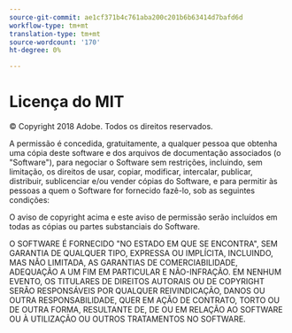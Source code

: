 ```yaml
---
source-git-commit: ae1cf371b4c761aba200c201b6b63414d7bafd6d
workflow-type: tm+mt
translation-type: tm+mt
source-wordcount: '170'
ht-degree: 0%

---
```

# Licença do MIT

© Copyright 2018 Adobe. Todos os direitos reservados.

A permissão é concedida, gratuitamente, a qualquer pessoa que obtenha uma cópia deste software e dos arquivos de documentação associados (o &quot;Software&quot;), para negociar o Software sem restrições, incluindo, sem limitação, os direitos de usar, copiar, modificar, intercalar, publicar, distribuir, sublicenciar e/ou vender cópias do Software, e para permitir às pessoas a quem o Software for fornecido fazê-lo, sob as seguintes condições:

O aviso de copyright acima e este aviso de permissão serão incluídos em todas as cópias ou partes substanciais do Software.

O SOFTWARE É FORNECIDO &quot;NO ESTADO EM QUE SE ENCONTRA&quot;, SEM GARANTIA DE QUALQUER TIPO, EXPRESSA OU IMPLÍCITA, INCLUINDO, MAS NÃO LIMITADA, AS GARANTIAS DE COMERCIABILIDADE, ADEQUAÇÃO A UM FIM EM PARTICULAR E NÃO-INFRAÇÃO. EM NENHUM EVENTO, OS TITULARES DE DIREITOS AUTORAIS OU DE COPYRIGHT SERÃO RESPONSÁVEIS POR QUALQUER REIVINDICAÇÃO, DANOS OU OUTRA RESPONSABILIDADE, QUER EM AÇÃO DE CONTRATO, TORTO OU DE OUTRA FORMA, RESULTANTE DE, DE OU EM RELAÇÃO AO SOFTWARE OU À UTILIZAÇÃO OU OUTROS TRATAMENTOS NO SOFTWARE.
